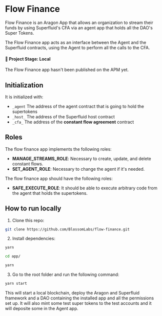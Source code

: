 # Flow Finance

Flow Finance is an Aragon App that allows an organization to stream their funds by using Superfluid's CFA via an agent app that holds all the DAO's Super Tokens.

The Flow Finance app acts as an interface between the Agent and the Superfluid contracts, using the Agent to perform all the calls to the CFA.

#### 🐲 Project Stage: Local

The Flow Finance app hasn't been published on the APM yet.

## Initialization

It is initialized with:

* `_agent` The address of the agent contract that is going to hold the supertokens
* `_host_` The address of the Superfluid host contract
* `_cfa_`  The address of the **constant flow agreement** contract

## Roles

The flow finance app implements the following roles:
* **MANAGE_STREAMS_ROLE**: Necessary to create, update, and delete constant flows.
* **SET_AGENT_ROLE**: Necessary to change the agent if it's needed.

The flow finance app should have the following roles:
* **SAFE_EXECUTE_ROLE**: It should be able to execute arbitrary code from the agent that holds the supertokens.


## How to run locally

1. Clone this repo:

```sh 
git clone https://github.com/BlossomLabs/flow-finance.git

```

2. Install dependencies:

```sh
yarn

cd app/

yarn
``` 

3. Go to the root folder and run the following command:

```sh
yarn start
```

This will start a local blockchain, deploy the Aragon and Superfluid framework and a DAO containing the installed app and all the permissions set up. It will also mint some test super tokens to the test accounts and it will deposite some in the Agent app.
